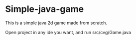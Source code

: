 # Simple-java-game

This is a simple java 2d game made from scratch.

Open project in any ide you want, and run src/cvg/Game.java
